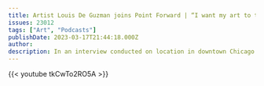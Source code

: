 ```yaml
---
title: Artist Louis De Guzman joins Point Forward | “I want my art to trigger imagination” | S2 E20
issues: 23012
tags: ["Art", "Podcasts"]
publishDate: 2023-03-17T21:44:18.000Z
author: 
description: In an interview conducted on location in downtown Chicago (where else!), co-hosts Andre Iguodala and Evan Turner welcome one of the finest artists the Chi has to offer, the ultra-talented LOUIS DE GUZMAN, to the show.
---
```



{{< youtube tkCwTo2RO5A >}}